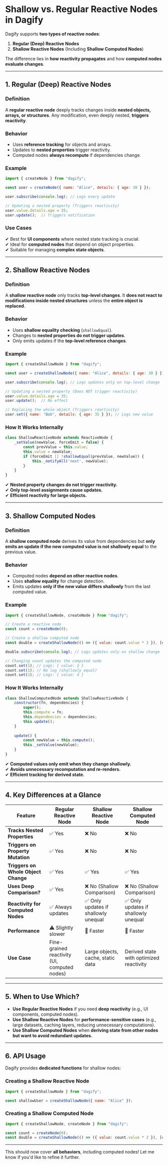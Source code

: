 # Shallow vs. Regular Reactive Nodes in Dagify

Dagify supports **two types of reactive nodes**:  
1. **Regular (Deep) Reactive Nodes**  
2. **Shallow Reactive Nodes** (Including **Shallow Computed Nodes**)  

The difference lies in **how reactivity propagates** and how **computed nodes evaluate changes**.

---

## 1. Regular (Deep) Reactive Nodes
### Definition
A **regular reactive node** deeply tracks changes inside **nested objects, arrays, or structures**. Any modification, even deeply nested, **triggers reactivity**.

### Behavior
- Uses **reference tracking** for objects and arrays.
- Updates to **nested properties** trigger reactivity.
- Computed nodes **always recompute** if dependencies change.

### Example
```javascript
import { createNode } from "dagify";

const user = createNode({ name: "Alice", details: { age: 30 } });

user.subscribe(console.log); // Logs every update

// Updating a nested property (Triggers reactivity)
user.value.details.age = 35;
user.update();  // Triggers notification
```

### Use Cases
✔ Best for **UI components** where nested state tracking is crucial.  
✔ Ideal for **computed nodes** that depend on object properties.  
✔ Suitable for managing **complex state objects**.

---

## 2. Shallow Reactive Nodes
### Definition
A **shallow reactive node** only tracks **top-level changes**. It **does not react to modifications inside nested structures** unless the **entire object is replaced**.

### Behavior
- Uses **shallow equality checking** (`shallowEqual`).
- Changes to **nested properties do not trigger updates**.
- Only emits updates if the **top-level reference changes**.

### Example
```javascript
import { createShallowNode } from "dagify";

const user = createShallowNode({ name: "Alice", details: { age: 30 } });

user.subscribe(console.log); // Logs updates only on top-level change

// Updating a nested property (Does NOT trigger reactivity)
user.value.details.age = 35;
user.update();  // No effect

// Replacing the whole object (Triggers reactivity)
user.set({ name: "Bob", details: { age: 35 } }); // Logs new value
```

### How It Works Internally
```javascript
class ShallowReactiveNode extends ReactiveNode {
    _setValue(newValue, forceEmit = false) {
        const prevValue = this.value;
        this.value = newValue;
        if (forceEmit || !shallowEqual(prevValue, newValue)) {
            this._notifyAll('next', newValue);
        }
    }
}
```

✔ **Nested property changes do not trigger reactivity.**  
✔ **Only top-level assignments cause updates.**  
✔ **Efficient reactivity for large objects.**  

---

## 3. Shallow Computed Nodes
### Definition
A **shallow computed node** derives its value from dependencies but **only emits an update if the new computed value is not shallowly equal** to the previous value.

### Behavior
- Computed nodes **depend on other reactive nodes**.
- Uses **shallow equality** for change detection.
- Emits updates **only if the new value differs shallowly** from the last computed value.

### Example
```javascript
import { createShallowNode, createNode } from "dagify";

// Create a reactive node
const count = createNode(0);

// Create a shallow computed node
const double = createShallowNode(() => ({ value: count.value * 2 }), [count]);

double.subscribe(console.log); // Logs updates only on shallow change

// Changing count updates the computed node
count.set(1); // Logs: { value: 2 }
count.set(1); // No log (shallowly equal)
count.set(2); // Logs: { value: 4 }
```

### How It Works Internally
```javascript
class ShallowComputedNode extends ShallowReactiveNode {
    constructor(fn, dependencies) {
        super();
        this.compute = fn;
        this.dependencies = dependencies;
        this.update();
    }
  
    update() {
        const newValue = this.compute();
        this._setValue(newValue);
    }
}
```

✔ **Computed values only emit when they change shallowly.**  
✔ **Avoids unnecessary recomputation and re-renders.**  
✔ **Efficient tracking for derived state.**  

---

## 4. Key Differences at a Glance
| Feature               | Regular Reactive Node | Shallow Reactive Node | Shallow Computed Node |
|----------------------|----------------------|----------------------|----------------------|
| **Tracks Nested Properties** | ✅ Yes | ❌ No | ❌ No |
| **Triggers on Property Mutation** | ✅ Yes | ❌ No | ❌ No |
| **Triggers on Whole Object Change** | ✅ Yes | ✅ Yes | ✅ Yes |
| **Uses Deep Comparison?** | ✅ Yes | ❌ No (Shallow Comparison) | ❌ No (Shallow Comparison) |
| **Reactivity for Computed Nodes** | ✅ Always updates | ✅ Only updates if shallowly unequal | ✅ Only updates if shallowly unequal |
| **Performance** | ⚠ Slightly slower | 🚀 Faster | 🚀 Faster |
| **Use Case** | Fine-grained reactivity (UI, computed nodes) | Large objects, cache, static data | Derived state with optimized reactivity |

---

## 5. When to Use Which?
- **Use Regular Reactive Nodes** if you need **deep reactivity** (e.g., UI components, computed nodes).
- **Use Shallow Reactive Nodes** for **performance-sensitive cases** (e.g., large datasets, caching layers, reducing unnecessary computations).
- **Use Shallow Computed Nodes** when **deriving state from other nodes but want to avoid redundant updates.**

---

## 6. API Usage
Dagify provides **dedicated functions** for shallow nodes:

### Creating a Shallow Reactive Node
```javascript
import { createShallowNode } from "dagify";

const shallowUser = createShallowNode({ name: "Alice" });
```

### Creating a Shallow Computed Node
```javascript
import { createShallowNode, createNode } from "dagify";

const count = createNode(0);
const double = createShallowNode(() => ({ value: count.value * 2 }), [count]);
```

---

This should now cover **all behaviors**, including computed nodes! Let me know if you'd like to refine it further.
